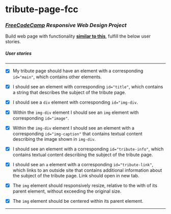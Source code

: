 # tribute-page-fcc
### *[FreeCodeCamp](https://www.freecodecamp.org/learn) Responsive Web Design Project*

Build web page with functionality **[similar to this](https://codepen.io/freeCodeCamp/full/zNqgVx)**, fulfill the below user stories.
<!-- ___ -->
##### **User stories**
___
* [x] My tribute page should have an element with a corresponding `id="main"`, which contains other elements.
* [x] I should see an element with corresponding `id="title"`, which contains a string that describes the subject of the tribute page.

* [x] I should see a `div` element with corresponding `id="img-div`.

* [x] Within the `img-div` element I should see an `img` element with corresponding `id="image"`.

* [x] Within the `img-div` element I should see an element with a corresponding `id="img-caption"` that contains textual content describing the image shown in `img-div`.

* [x] I should see an element with a corresponding `id="tribute-info"`, which contains textual content describing the subject of the tribute page.

* [x] I should see an `a` element with a corresponding `id="tribute-link"`, which links to an outside site that contains additional information about the subject of the tribute page. Link should open in new tab.

* [x] The `img` element should responsively resize, relative to the with of its parent element, without exceeding the original size.

* [x] The `img` element should be centered within its parent element.
___